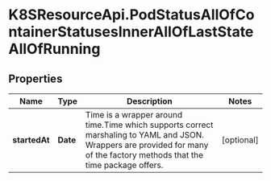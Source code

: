 # K8SResourceApi.PodStatusAllOfContainerStatusesInnerAllOfLastStateAllOfRunning

## Properties

Name | Type | Description | Notes
------------ | ------------- | ------------- | -------------
**startedAt** | **Date** | Time is a wrapper around time.Time which supports correct marshaling to YAML and JSON.  Wrappers are provided for many of the factory methods that the time package offers. | [optional] 


